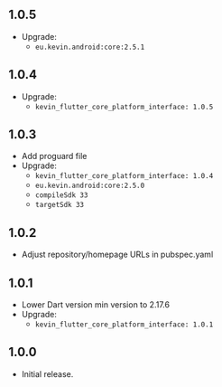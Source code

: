 ## 1.0.5

* Upgrade:
  - `eu.kevin.android:core:2.5.1`

## 1.0.4

* Upgrade:
    - `kevin_flutter_core_platform_interface: 1.0.5`

## 1.0.3

* Add proguard file
* Upgrade:
    - `kevin_flutter_core_platform_interface: 1.0.4`
    - `eu.kevin.android:core:2.5.0`
    - `compileSdk 33`
    - `targetSdk 33`

## 1.0.2

* Adjust repository/homepage URLs in pubspec.yaml

## 1.0.1

* Lower Dart version min version to 2.17.6
* Upgrade:
    - `kevin_flutter_core_platform_interface: 1.0.1`

## 1.0.0

* Initial release.